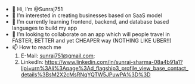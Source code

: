 - 👋 Hi, I’m @Sunraj751
- 👀 I’m interested in creating businesses based on SaaS model 
- 🌱 I’m currently learning frontend, backend, and database based languages to build my app 
- 💞️ I’m looking to collaborate on an app which will people travel in FASTER, BETTER and yet CHEAPER way (NOTHING LIKE UBER!!)
- 📫 How to reach me 
  1. E-Mail: sunraj751@gmail.com; 
  2. LinkedIn: https://www.linkedin.com/in/sunraj-sharma-08a4b91a1?lipi=urn%3Ali%3Apage%3Ad_flagship3_profile_view_base_contact_details%3BsM2X2cMsRNqYQTW5JPuwPA%3D%3D 


<!---
Sunraj751/Sunraj751 is a ✨ special ✨ repository because its `README.md` (this file) appears on your GitHub profile.
You can click the Preview link to take a look at your changes.
--->
